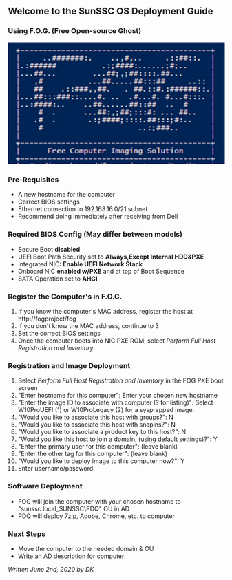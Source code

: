 ## Welcome to the SunSSC OS Deployment Guide
### Using F.O.G. (Free Open-source Ghost)
![FOG](./maxresdefault.jpg)

### Pre-Requisites
- A new hostname for the computer
- Correct BIOS settings
- Ethernet connection to 192.168.16.0/21 subnet
- Recommend doing immediately after receiving from Dell

### Required BIOS Config (May differ between models)
- Secure Boot **disabled**
- UEFI Boot Path Security set to **Always,Except Internal HDD&PXE**
- Integrated NIC: **Enable UEFI Network Stack**
- Onboard NIC **enabled w/PXE** and at top of Boot Sequence
- SATA Operation set to **AHCI**

### Register the Computer's in F.O.G.
1. If you know the computer's MAC address, register the host at http://fogproject/fog
2. If you don't know the MAC address, continue to 3
3. Set the correct BIOS settings
4. Once the computer boots into NIC PXE ROM, select _Perform Full Host Registration and Inventory_

### Registration and Image Deployment
1. Select _Perform Full Host Registration and Inventory_ in the FOG PXE boot screen
2. "Enter hostname for this computer": Enter your chosen new hostname
3. "Enter the image ID to associate with computer (? for listing)": Select W10ProUEFI (1) or W10ProLegacy (2) for a sysprepped image.
4. "Would you like to associate this host with groups?": N
5. "Would you like to associate this host with snapins?": N
6. "Would you like to associate a product key to this host?": N
7. "Would you like this host to join a domain, (using default settings)?": Y
8. "Enter the primary user for this computer": (leave blank)
9. "Enter the other tag for this computer": (leave blank)
10. "Would you like to deploy image to this computer now?": Y
11. Enter username/password

### Software Deployment
- FOG will join the computer with your chosen hostname to "sunssc.local\_SUNSSC\PDQ" OU in AD
- PDQ will deploy 7zip, Adobe, Chrome, etc. to computer

### Next Steps
- Move the computer to the needed domain & OU
- Write an AD description for computer

_Written June 2nd, 2020 by DK_
